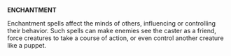 __**ENCHANTMENT**__

Enchantment spells affect the minds of others, influencing or controlling their behavior. Such spells can make enemies see the caster as a friend, force creatures to take a course of action, or even control another creature like a puppet.